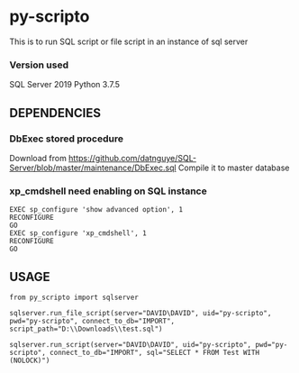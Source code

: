 # py-scripto
This is to run SQL script or file script in an instance of sql server

### Version used
SQL Server 2019
Python 3.7.5


## DEPENDENCIES

### DbExec stored procedure
Download from https://github.com/datnguye/SQL-Server/blob/master/maintenance/DbExec.sql
Compile it to master database

### xp_cmdshell need enabling on SQL instance
```
EXEC sp_configure 'show advanced option', 1
RECONFIGURE
GO
EXEC sp_configure 'xp_cmdshell', 1
RECONFIGURE
GO
```

## USAGE

```
from py_scripto import sqlserver

sqlserver.run_file_script(server="DAVID\DAVID", uid="py-scripto", pwd="py-scripto", connect_to_db="IMPORT", script_path="D:\\Downloads\\test.sql")

sqlserver.run_script(server="DAVID\DAVID", uid="py-scripto", pwd="py-scripto", connect_to_db="IMPORT", sql="SELECT * FROM Test WITH (NOLOCK)")
```